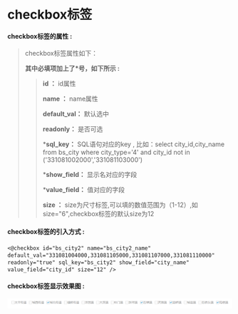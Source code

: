 # checkbox**标签**

#### checkbox**标签的属性 :**

> checkbox标签属性如下：
>
> **其中必填项加上了\*号，如下所示 :**
>
> > **id ：** id属性
> >
> > **name ：** name属性
> >
> > **default\_val：** 默认选中
> >
> > **readonly：** 是否可选
> >
> > \***sql\_key：** SQL语句对应的key , 比如：select city\_id,city\_name from bs\_city where city\_type='4' and city\_id not in \('331081002000','331081103000'\) 
> >
> > \***show\_field：** 显示名对应的字段
> >
> > \***value\_field：** 值对应的字段
> >
> > **size ：** size为尺寸标签,可以填的数值范围为（1-12）,如size="6",checkbox标签的默认size为12

#### checkbox标签的引入方式 :

```
<@checkbox id="bs_city2" name="bs_city2_name" default_val="331081004000,331081105000,331081107000,331081110000" readonly="true" sql_key="bs_city2" show_field="city_name" value_field="city_id" size="12" />
```

#### checkbox标签显示效果图 :

![](/assets/checkbox.png)

